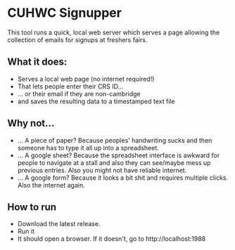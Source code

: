 # CUHWC Signupper

This tool runs a quick, local web server which serves a page allowing the collection of
emails for signups at freshers fairs.

## What it does:
- Serves a local web page (no internet required!)
- That lets people enter their CRS ID...
- ... or their email if they are non-cambridge
- and saves the resulting data to a timestamped text file

## Why not...
- ... A piece of paper? Because peoples' handwriting sucks and then someone has to type
  it all up into a spreadsheet.
- ... A google sheet? Because the spreadsheet interface is awkward for people to
  navigate at a stall and also they can see/maybe mess up previous entries. Also you
  might not have reliable internet.
- ... A google form? Because it looks a bit shit and requires multiple clicks. Also the
  internet again.


## How to run
- Download the latest release. 
- Run it
- It should open a browser. If it doesn't, go to http://localhost:1988
